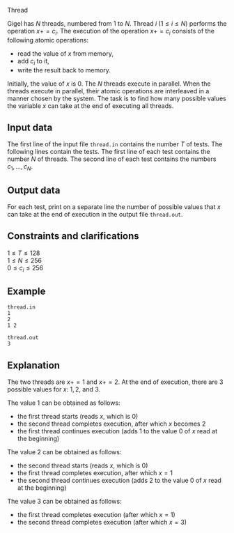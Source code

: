 Thread

Gigel has $N$ threads, numbered from $1$ to $N$. Thread $i$ $(1 \leq i \leq N)$ performs the operation $x += c_i$. The execution of the operation $x += c_i$ consists of the following atomic operations: 
- read the value of $x$ from memory,
- add $c_i$ to it,
- write the result back to memory. 

Initially, the value of $x$ is $0$. The $N$ threads execute in parallel. When the threads execute in parallel, their atomic operations are interleaved in a manner chosen by the system. The task is to find how many possible values the variable $x$ can take at the end of executing all threads. 

## Input data

The first line of the input file `thread.in` contains the number $T$ of tests. The following lines contain the tests. The first line of each test contains the number $N$ of threads. The second line of each test contains the numbers $c_1, \dots, c_N$. 

## Output data

For each test, print on a separate line the number of possible values that $x$ can take at the end of execution in the output file `thread.out`.

## Constraints and clarifications

$1 \leq T \leq 128$  
$1 \leq N \leq 256$  
$0 \leq c_i \leq 256$  

## Example

`thread.in`  
`1`  
`2`  
`1 2`  

`thread.out`  
`3`  

## Explanation

The two threads are $x += 1$ and $x += 2$. At the end of execution, there are $3$ possible values for $x$: $1, 2$, and $3$. 

The value $1$ can be obtained as follows: 
- the first thread starts (reads $x$, which is $0$) 
- the second thread completes execution, after which $x$ becomes $2$ 
- the first thread continues execution (adds $1$ to the value $0$ of $x$ read at the beginning) 

The value $2$ can be obtained as follows: 
- the second thread starts (reads $x$, which is $0$) 
- the first thread completes execution, after which $x = 1$ 
- the second thread continues execution (adds $2$ to the value $0$ of $x$ read at the beginning) 

The value $3$ can be obtained as follows: 
- the first thread completes execution (after which $x = 1$) 
- the second thread completes execution (after which $x = 3$)